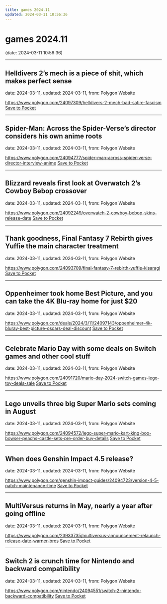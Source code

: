 ```yaml
---
title: games 2024.11
updated: 2024-03-11 10:56:36
---
```


# games 2024.11

(date: 2024-03-11 10:56:36)

---

## Helldivers 2’s mech is a piece of shit, which makes perfect sense

date: 2024-03-11, updated: 2024-03-11, from: Polygon Website



<span class="feed-item-link">
<a href="https://www.polygon.com/24097309/helldivers-2-mech-bad-satire-fascism">https://www.polygon.com/24097309/helldivers-2-mech-bad-satire-fascism</a> <a href="https://getpocket.com/save" class="pocket-btn" data-lang="en" data-save-url="https://www.polygon.com/24097309/helldivers-2-mech-bad-satire-fascism">Save to Pocket</a>
</span>

---

## Spider-Man: Across the Spider-Verse’s director considers his own anime roots

date: 2024-03-11, updated: 2024-03-11, from: Polygon Website



<span class="feed-item-link">
<a href="https://www.polygon.com/24094777/spider-man-across-spider-verse-director-interview-anime">https://www.polygon.com/24094777/spider-man-across-spider-verse-director-interview-anime</a> <a href="https://getpocket.com/save" class="pocket-btn" data-lang="en" data-save-url="https://www.polygon.com/24094777/spider-man-across-spider-verse-director-interview-anime">Save to Pocket</a>
</span>

---

## Blizzard reveals first look at Overwatch 2’s Cowboy Bebop crossover

date: 2024-03-11, updated: 2024-03-11, from: Polygon Website



<span class="feed-item-link">
<a href="https://www.polygon.com/24092249/overwatch-2-cowboy-bebop-skins-release-date">https://www.polygon.com/24092249/overwatch-2-cowboy-bebop-skins-release-date</a> <a href="https://getpocket.com/save" class="pocket-btn" data-lang="en" data-save-url="https://www.polygon.com/24092249/overwatch-2-cowboy-bebop-skins-release-date">Save to Pocket</a>
</span>

---

## Thank goodness, Final Fantasy 7 Rebirth gives Yuffie the main character treatment

date: 2024-03-11, updated: 2024-03-11, from: Polygon Website



<span class="feed-item-link">
<a href="https://www.polygon.com/24093709/final-fantasy-7-rebirth-yuffie-kisaragi">https://www.polygon.com/24093709/final-fantasy-7-rebirth-yuffie-kisaragi</a> <a href="https://getpocket.com/save" class="pocket-btn" data-lang="en" data-save-url="https://www.polygon.com/24093709/final-fantasy-7-rebirth-yuffie-kisaragi">Save to Pocket</a>
</span>

---

## Oppenheimer took home Best Picture, and you can take the 4K Blu-ray home for just $20

date: 2024-03-11, updated: 2024-03-11, from: Polygon Website



<span class="feed-item-link">
<a href="https://www.polygon.com/deals/2024/3/11/24097143/oppenheimer-4k-bluray-best-picture-oscars-deal-discount">https://www.polygon.com/deals/2024/3/11/24097143/oppenheimer-4k-bluray-best-picture-oscars-deal-discount</a> <a href="https://getpocket.com/save" class="pocket-btn" data-lang="en" data-save-url="https://www.polygon.com/deals/2024/3/11/24097143/oppenheimer-4k-bluray-best-picture-oscars-deal-discount">Save to Pocket</a>
</span>

---

## Celebrate Mario Day with some deals on Switch games and other cool stuff

date: 2024-03-11, updated: 2024-03-11, from: Polygon Website



<span class="feed-item-link">
<a href="https://www.polygon.com/24091720/mario-day-2024-switch-games-lego-toy-deals-sale">https://www.polygon.com/24091720/mario-day-2024-switch-games-lego-toy-deals-sale</a> <a href="https://getpocket.com/save" class="pocket-btn" data-lang="en" data-save-url="https://www.polygon.com/24091720/mario-day-2024-switch-games-lego-toy-deals-sale">Save to Pocket</a>
</span>

---

## Lego unveils three big Super Mario sets coming in August

date: 2024-03-11, updated: 2024-03-11, from: Polygon Website



<span class="feed-item-link">
<a href="https://www.polygon.com/24094572/lego-super-mario-kart-king-boo-bowser-peachs-castle-sets-pre-order-buy-details">https://www.polygon.com/24094572/lego-super-mario-kart-king-boo-bowser-peachs-castle-sets-pre-order-buy-details</a> <a href="https://getpocket.com/save" class="pocket-btn" data-lang="en" data-save-url="https://www.polygon.com/24094572/lego-super-mario-kart-king-boo-bowser-peachs-castle-sets-pre-order-buy-details">Save to Pocket</a>
</span>

---

## When does Genshin Impact 4.5 release?

date: 2024-03-11, updated: 2024-03-11, from: Polygon Website



<span class="feed-item-link">
<a href="https://www.polygon.com/genshin-impact-guides/24094723/version-4-5-patch-maintenance-time">https://www.polygon.com/genshin-impact-guides/24094723/version-4-5-patch-maintenance-time</a> <a href="https://getpocket.com/save" class="pocket-btn" data-lang="en" data-save-url="https://www.polygon.com/genshin-impact-guides/24094723/version-4-5-patch-maintenance-time">Save to Pocket</a>
</span>

---

## MultiVersus returns in May, nearly a year after going offline

date: 2024-03-11, updated: 2024-03-11, from: Polygon Website



<span class="feed-item-link">
<a href="https://www.polygon.com/23933735/multiversus-announcement-relaunch-release-date-warner-bros">https://www.polygon.com/23933735/multiversus-announcement-relaunch-release-date-warner-bros</a> <a href="https://getpocket.com/save" class="pocket-btn" data-lang="en" data-save-url="https://www.polygon.com/23933735/multiversus-announcement-relaunch-release-date-warner-bros">Save to Pocket</a>
</span>

---

## Switch 2 is crunch time for Nintendo and backward compatibility

date: 2024-03-11, updated: 2024-03-11, from: Polygon Website



<span class="feed-item-link">
<a href="https://www.polygon.com/nintendo/24094551/switch-2-nintendo-backward-compatibility">https://www.polygon.com/nintendo/24094551/switch-2-nintendo-backward-compatibility</a> <a href="https://getpocket.com/save" class="pocket-btn" data-lang="en" data-save-url="https://www.polygon.com/nintendo/24094551/switch-2-nintendo-backward-compatibility">Save to Pocket</a>
</span>



<script type="text/javascript">!function(d,i){if(!d.getElementById(i)){var j=d.createElement("script");j.id=i;j.src="https://widgets.getpocket.com/v1/j/btn.js?v=1";var w=d.getElementById(i);d.body.appendChild(j);}}(document,"pocket-btn-js");</script>


